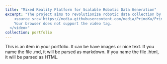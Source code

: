 ```yaml
---
title: "Mixed Reality Platform for Scalable Robotic Data Generation"
excerpt: "The project aims to revolutionize robotic data collection by developing a Mixed Reality (MR) platform that integrates Meta Quest 3 with NVIDIA Isaac Sim. By leveraging hand-tracking and immersive visualization, the platform enables real-time robotic manipulation and scalable, high-quality dataset generation.<br/><video height='450' style='padding: 15px 0 0 0;' controls autoplay muted loop>
    <source src='https://media.githubusercontent.com/media/PrimoKu/PrimoKu.github.io/main/videos/dartvinci_demo.mp4' type='video/mp4'>
    Your browser does not support the video tag.
  </video>"
collection: portfolio
---
```


This is an item in your portfolio. It can be have images or nice text. If you name the file .md, it will be parsed as markdown. If you name the file .html, it will be parsed as HTML. 

